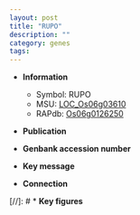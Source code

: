 ```yaml
---
layout: post
title: "RUPO"
description: ""
category: genes
tags: 
---
```


* **Information**  
    + Symbol: RUPO  
    + MSU: [LOC_Os06g03610](http://rice.uga.edu/cgi-bin/ORF_infopage.cgi?orf=LOC_Os06g03610)  
    + RAPdb: [Os06g0126250](http://rapdb.dna.affrc.go.jp/viewer/gbrowse_details/irgsp1?name=Os06g0126250)  

* **Publication**  

* **Genbank accession number**  

* **Key message**  

* **Connection**  

[//]: # * **Key figures**  


